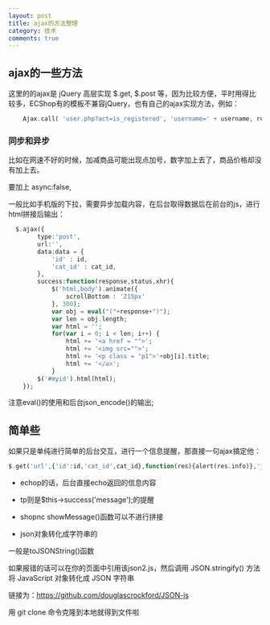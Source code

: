 ```yaml
---
layout: post
title: ajax的方法整理
category: 技术
comments: true
---
```



## ajax的一些方法

这里的的ajax是 jQuery 高层实现 $.get, $.post 等，因为比较方便，平时用得比较多，ECShop有的模板不兼容jQuery，也有自己的ajax实现方法，例如：

```php
	Ajax.call( 'user.php?act=is_registered', 'username=' + username, registed_callback , 'GET', 'TEXT', true, true );
```

### 同步和异步

比如在网速不好的时候，加减商品可能出现点加号，数字加上去了，商品价格却没有加上去。

要加上
async:false, 

一般比如手机版的下拉，需要异步加载内容，在后台取得数据后在前台的js，进行html拼接后输出：

```php
  $.ajax({
        type:'post',
        url:'',
        data:data = {
            'id' : id,
            'cat_id' : cat_id,   
        },
        success:function(response,status,xhr){
            $('html,body').animate({
                scrollBottom : '215px'
            }, 300);
            var obj = eval("("+response+")");
            var len = obj.length;
            var html = '';
            for(var i = 0; i < len; i++) {
                html += '<a href = "">';
                html += '<img src="">';
                html += '<p class = "p1">'+obj[i].title;
                html += '</a>';
            }
        $('#myid').html(html);
    });
```
注意eval()的使用和后台json_encode()的输出;

## 简单些

如果只是单纯进行简单的后台交互，进行一个信息提醒，那直接一句ajax搞定他：

```php
$.get('url',{'id':id,'cat_id',cat_id},function(res){alert(res.info)},'json');
```

* echop的话，后台直接echo返回的信息内容

* tp则是$this->success('message');的提醒

* shopnc showMessage()函数可以不进行拼接

* json对象转化成字符串的

一般是toJSONString()函数

如果报错的话可以在你的页面中引用该json2.js，然后调用 JSON.stringify() 方法将 JavaScript 对象转化成 JSON 字符串

链接为：https://github.com/douglascrockford/JSON-js

用 git clone 命令克隆到本地就得到文件啦


